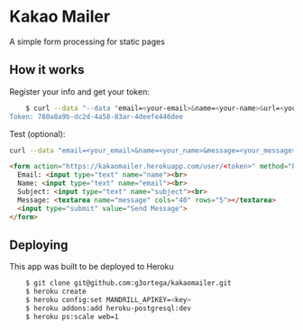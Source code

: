 Kakao Mailer
===========

A simple form processing for static pages

How it works
------------

Register your info and get your token:

```bash
    $ curl --data "--data "email=<your-email>&name=<your-name>&url=<your-url-to-redirect>" http://kakaomailer.herokuapp.com/register
Token: 780a8a9b-dc2d-4a58-83ar-4deefe446dee 
```

Test (optional):

```bash
curl --data "email=<your_email>&name=<your_name>&message=<your_message>&subject=<your_subject>" http://kakaomailer.herokuapp.com/user/<token>
```


```html
<form action="https://kakaomailer.herokuapp.com/user/<token>" method="POST">
  Email: <input type="text" name="name"><br>
  Name: <input type="text" name="email"><br>
  Subject: <input type="text" name="subject"><br>
  Message: <textarea name="message" cols="40" rows="5"></textarea>
  <input type="submit" value="Send Message">
</form>

```

Deploying
---------

This app was built to be deployed to Heroku

```bash
	$ git clone git@github.com:g3ortega/kakaomailer.git
	$ heroku create
	$ heroku config:set MANDRILL_APIKEY=<key>
	$ heroku addons:add heroku-postgresql:dev
	$ heroku ps:scale web=1
```


